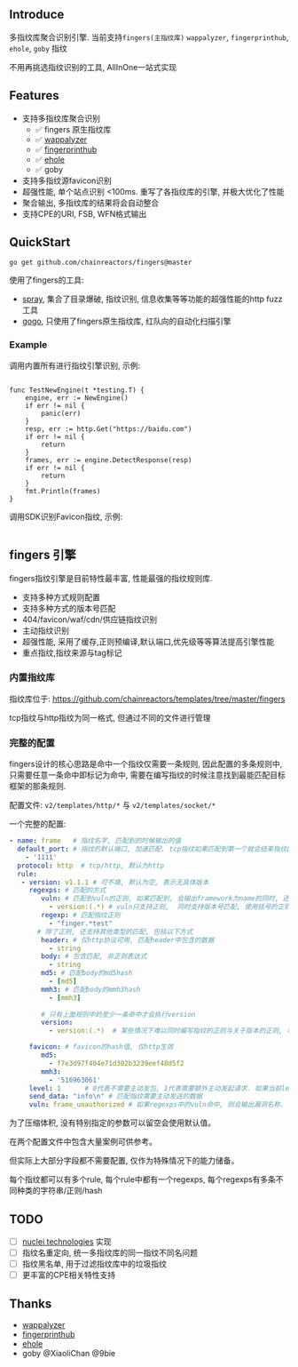 
## Introduce

多指纹库聚合识别引擎.  当前支持`fingers(主指纹库)` `wappalyzer`, `fingerprinthub`, `ehole`, `goby` 指纹

不用再挑选指纹识别的工具, AllInOne一站式实现

## Features

* 支持多指纹库聚合识别
  * ✅ fingers 原生指纹库
  * ✅ [wappalyzer](https://github.com/projectdiscovery/wappalyzergo)
  * ✅ [fingerprinthub](https://github.com/0x727/FingerprintHub)
  * ✅ [ehole](https://github.com/EdgeSecurityTeam/EHole)
  * ✅ goby
* 支持多指纹源favicon识别
* 超强性能, 单个站点识别 <100ms. 重写了各指纹库的引擎, 并极大优化了性能
* 聚合输出, 多指纹库的结果将会自动整合
* 支持CPE的URI, FSB, WFN格式输出

## QuickStart

`go get github.com/chainreactors/fingers@master`

使用了fingers的工具: 

* [spray](https://github.com/chainreactors/spray), 集合了目录爆破, 指纹识别, 信息收集等等功能的超强性能的http fuzz工具
* [gogo](https://github.com/chainreactors/gogo), 只使用了fingers原生指纹库, 红队向的自动化扫描引擎

### Example

调用内置所有进行指纹引擎识别, 示例:

```golang

func TestNewEngine(t *testing.T) {
	engine, err := NewEngine()
	if err != nil {
		panic(err)
	}
	resp, err := http.Get("https://baidu.com")
	if err != nil {
		return
	}
	frames, err := engine.DetectResponse(resp)
	if err != nil {
		return
	}
	fmt.Println(frames)
}
```

调用SDK识别Favicon指纹, 示例:

```golang

```
## fingers 引擎

fingers指纹引擎是目前特性最丰富, 性能最强的指纹规则库.

*  支持多种方式规则配置
*  支持多种方式的版本号匹配
*  404/favicon/waf/cdn/供应链指纹识别
*  主动指纹识别
*  超强性能, 采用了缓存,正则预编译,默认端口,优先级等等算法提高引擎性能
*  重点指纹,指纹来源与tag标记


### 内置指纹库

指纹库位于: https://github.com/chainreactors/templates/tree/master/fingers

tcp指纹与http指纹为同一格式, 但通过不同的文件进行管理

### 完整的配置

fingers设计的核心思路是命中一个指纹仅需要一条规则, 因此配置的多条规则中, 只需要任意一条命中即标记为命中, 需要在编写指纹的时候注意找到最能匹配目标框架的那条规则.

配置文件: `v2/templates/http/*` 与 `v2/templates/socket/*`

一个完整的配置:

```yaml
- name: frame   # 指纹名字, 匹配到的时候输出的值
  default_port: # 指纹的默认端口, 加速匹配. tcp指纹如果匹配到第一个就会结束指纹匹配, http则会继续匹配, 所以默认端口对http没有特殊优化
    - '1111'
  protocol: http  # tcp/http, 默认为http
  rule:
   - version: v1.1.1 # 可不填, 默认为空, 表示无具体版本
     regexps: # 匹配的方式
        vuln: # 匹配到vuln的正则, 如果匹配到, 会输出framework为name的同时, 还会添加vuln为vuln的漏洞信息
          - version:(.*) # vuln只支持正则,  同时支持版本号匹配, 使用括号的正则分组. 只支持第一组
        regexp: # 匹配指纹正则
          - "finger.*test" 
       # 除了正则, 还支持其他类型的匹配, 包括以下方式
        header: # 仅http协议可用, 匹配header中包含的数据
          - string
        body: # 包含匹配, 非正则表达式
          - string
        md5: # 匹配body的md5hash
          - [md5]
        mmh3: # 匹配body的mmh3hash
          - [mmh3]
          
        # 只有上面规则中的至少一条命中才会执行version
        version: 
          - version:(.*)  # 某些情况下难以同时编写指纹的正则与关于版本的正则, 可以特地为version写一条正则

     favicon: # favicon的hash值, 仅http生效
        md5:
          - f7e3d97f404e71d302b3239eef48d5f2
        mmh3:
          - '516963061'
     level: 1      # 0代表不需要主动发包, 1代表需要额外主动发起请求. 如果当前level为0则不会发送数据, 但是依旧会进行被动的指纹匹配.
     send_data: "info\n" # 匹配指纹需要主动发送的数据
     vuln: frame_unauthorized # 如果regexps中的vuln命中, 则会输出漏洞名称. 某些漏洞也可以通过匹配关键字识别, 因此一些简单的poc使用指纹的方式实现, 复杂的poc请使用-e下的nuclei yaml配置

```

为了压缩体积, 没有特别指定的参数可以留空会使用默认值。

在两个配置文件中包含大量案例可供参考。

但实际上大部分字段都不需要配置, 仅作为特殊情况下的能力储备。

每个指纹都可以有多个rule, 每个rule中都有一个regexps, 每个regexps有多条不同种类的字符串/正则/hash


## TODO 

- [ ] [nuclei technologies](https://github.com/projectdiscovery/nuclei-templates/tree/main/http/technologies) 实现 
- [ ] 指纹名重定向, 统一多指纹库的同一指纹不同名问题
- [ ] 指纹黑名单, 用于过滤指纹库中的垃圾指纹
- [ ] 更丰富的CPE相关特性支持

## Thanks

* [wappalyzer](https://github.com/projectdiscovery/wappalyzergo)
* [fingerprinthub](https://github.com/0x727/FingerprintHub)
* [ehole](https://github.com/EdgeSecurityTeam/EHole)
* goby @XiaoliChan @9bie